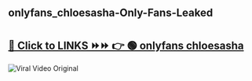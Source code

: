 
 ## onlyfans_chloesasha-Only-Fans-Leaked

# <h2><a href="https://clipsfans.com/onlyfans_chloesasha&ref=git">🔗 Click to LINKS ⏩⏩ 👉 🟢 onlyfans chloesasha </a></h2>

<a href="https://clipsfans.com/onlyfans_chloesasha&ref=git" rel="nofollow" data-target="animated-image.originalLink"><img src="https://i.ibb.co.com/xMMVF88/686577567.gif" alt="Viral Video Original" style="max-width: 100%; display: inline-block;" data-target="animated-image.originalImage"></a>
